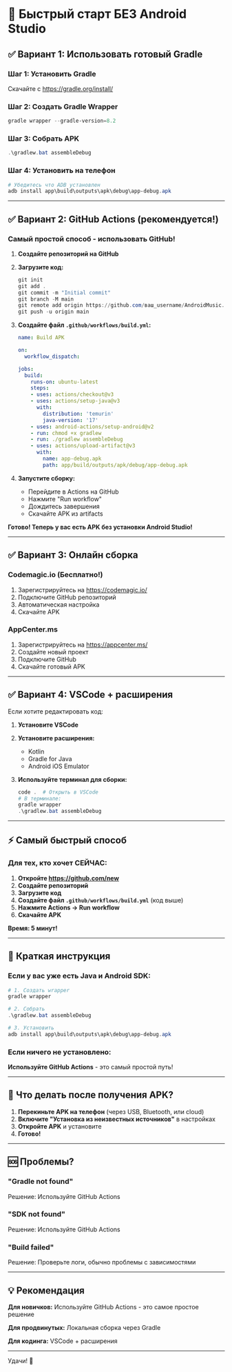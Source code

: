 # 🚀 Быстрый старт БЕЗ Android Studio

## ✅ Вариант 1: Использовать готовый Gradle

### Шаг 1: Установить Gradle
Скачайте с https://gradle.org/install/

### Шаг 2: Создать Gradle Wrapper
```powershell
gradle wrapper --gradle-version=8.2
```

### Шаг 3: Собрать APK
```powershell
.\gradlew.bat assembleDebug
```

### Шаг 4: Установить на телефон
```powershell
# Убедитесь что ADB установлен
adb install app\build\outputs\apk\debug\app-debug.apk
```

---

## ✅ Вариант 2: GitHub Actions (рекомендуется!)

### Самый простой способ - использовать GitHub!

1. **Создайте репозиторий на GitHub**
2. **Загрузите код:**
   ```powershell
   git init
   git add .
   git commit -m "Initial commit"
   git branch -M main
   git remote add origin https://github.com/ваш_username/AndroidMusic.git
   git push -u origin main
   ```

3. **Создайте файл `.github/workflows/build.yml`:**
   ```yaml
   name: Build APK
   
   on:
     workflow_dispatch:
   
   jobs:
     build:
       runs-on: ubuntu-latest
       steps:
       - uses: actions/checkout@v3
       - uses: actions/setup-java@v3
         with:
           distribution: 'temurin'
           java-version: '17'
       - uses: android-actions/setup-android@v2
       - run: chmod +x gradlew
       - run: ./gradlew assembleDebug
       - uses: actions/upload-artifact@v3
         with:
           name: app-debug.apk
           path: app/build/outputs/apk/debug/app-debug.apk
   ```

4. **Запустите сборку:**
   - Перейдите в Actions на GitHub
   - Нажмите "Run workflow"
   - Дождитесь завершения
   - Скачайте APK из artifacts

**Готово! Теперь у вас есть APK без установки Android Studio!**

---

## ✅ Вариант 3: Онлайн сборка

### Codemagic.io (Бесплатно!)

1. Зарегистрируйтесь на https://codemagic.io/
2. Подключите GitHub репозиторий
3. Автоматическая настройка
4. Скачайте APK

### AppCenter.ms

1. Зарегистрируйтесь на https://appcenter.ms/
2. Создайте новый проект
3. Подключите GitHub
4. Скачайте готовый APK

---

## ✅ Вариант 4: VSCode + расширения

Если хотите редактировать код:

1. **Установите VSCode**
2. **Установите расширения:**
   - Kotlin
   - Gradle for Java
   - Android iOS Emulator

3. **Используйте терминал для сборки:**
   ```powershell
   code .  # Открыть в VSCode
   # В терминале:
   gradle wrapper
   .\gradlew.bat assembleDebug
   ```

---

## ⚡ Самый быстрый способ

### Для тех, кто хочет СЕЙЧАС:

1. **Откройте https://github.com/new**
2. **Создайте репозиторий**
3. **Загрузите код**
4. **Создайте файл `.github/workflows/build.yml`** (код выше)
5. **Нажмите Actions → Run workflow**
6. **Скачайте APK**

**Время: 5 минут!**

---

## 🎯 Краткая инструкция

### Если у вас уже есть Java и Android SDK:

```powershell
# 1. Создать wrapper
gradle wrapper

# 2. Собрать
.\gradlew.bat assembleDebug

# 3. Установить
adb install app\build\outputs\apk\debug\app-debug.apk
```

### Если ничего не установлено:

**Используйте GitHub Actions** - это самый простой путь!

---

## 📱 Что делать после получения APK?

1. **Перекиньте APK на телефон** (через USB, Bluetooth, или cloud)
2. **Включите "Установка из неизвестных источников"** в настройках
3. **Откройте APK** и установите
4. **Готово!**

---

## 🆘 Проблемы?

### "Gradle not found"
Решение: Используйте GitHub Actions

### "SDK not found"  
Решение: Используйте GitHub Actions

### "Build failed"
Решение: Проверьте логи, обычно проблемы с зависимостями

---

## 💡 Рекомендация

**Для новичков:** Используйте GitHub Actions - это самое простое решение

**Для продвинутых:** Локальная сборка через Gradle

**Для кодинга:** VSCode + расширения

---

Удачи! 🎉
